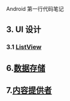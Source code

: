 
Android 第一行代码笔记

## 3. UI 设计
### 3.1 [ListView](03listview/00_note/第一行代码_istview.md)


## 6.[数据存储](06_chen/0note/Android数据存储.md)

## 7.[内容提供者](07_1callphone/note/Android跨程序共享数据.md)
